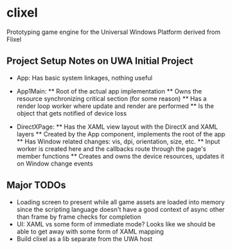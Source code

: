 # clixel

Prototyping game engine for the Universal Windows Platform derived from Flixel

## Project Setup Notes on UWA Initial Project

* App: Has basic system linkages, nothing useful

* App1Main:
** Root of the actual app implementation
** Owns the resource synchronizing critical section (for some reason)
** Has a render loop worker where update and render are performed
** Is the object that gets notified of device loss

* DirectXPage:
** Has the XAML view layout with the DirectX and XAML layers
** Created by the App component, implements the root of the app
** Has Window related changes: vis, dpi, orientation, size, etc.
** Input worker is created here and the callbacks route through the page's member functions
** Creates and owns the device resources, updates it on Window change events

## Major TODOs

* Loading screen to present while all game assets are loaded into memory since the scripting language doesn't have a good context of async other than frame by frame checks for completion
* UI: XAML vs some form of immediate mode? Looks like we should be able to get away with some form of XAML mapping
* Build clixel as a lib separate from the UWA host 